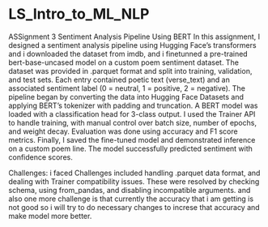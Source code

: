 # LS_Intro_to_ML_NLP
ASSignment 3
Sentiment Analysis Pipeline Using BERT
In this assignment, I designed a sentiment analysis pipeline using Hugging Face’s transformers and i downloaded the dataset from imdb, and i finetunned a pre-trained bert-base-uncased model on a custom poem sentiment dataset. The dataset was provided in .parquet format and split into training, validation, and test sets. Each entry contained poetic text (verse_text) and an associated sentiment label (0 = neutral, 1 = positive, 2 = negative).
The pipeline began by converting the data into Hugging Face Datasets and applying BERT’s tokenizer with padding and truncation. A BERT model was loaded with a classification head for 3-class output. I used the Trainer API to handle training, with manual control over batch size, number of epochs, and weight decay.
Evaluation was done using accuracy and F1 score metrics. Finally, I saved the fine-tuned model and demonstrated inference on a custom poem line. The model successfully predicted sentiment with confidence scores.

Challenges:
i faced Challenges included handling .parquet data format, and dealing with Trainer compatibility issues. These were resolved by checking schema, using from_pandas, and disabling incompatible arguments.
and also one more challenge is that currently the accuracy that i am getting is not good so i will try to do necessary changes to increse that accuracy and make model more better.

